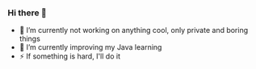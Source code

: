 ### Hi there 👋

- 🔭 I’m currently not working on anything cool, only private and boring things
- 🌱 I’m currently improving my Java learning
- ⚡ If something is hard, I'll do it
